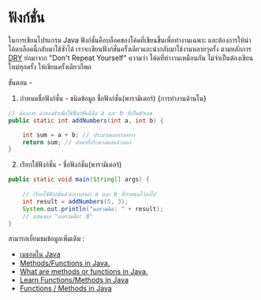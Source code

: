 # ฟังก์ชั่น

ในการเขียนโปรแกรม Java ฟังก์ชั่นคือบล็อคของโค้ดที่เขียนขึ้นเพื่อทำงานเฉพาะ และต้องการให้นำโค้ดบล็อคนี้กลับมาใช้ซ้ำได้ เราจะเขียนฟังก์ชั่นครั้งเดียวและนำกลับมาใช้งานหลายๆครั้ง ตามหลักการ [DRY](https://medium.com/@thehoistory/%E0%B9%80%E0%B8%9E%E0%B8%B4%E0%B9%88%E0%B8%87%E0%B8%88%E0%B8%B0%E0%B9%80%E0%B8%AB%E0%B9%87%E0%B8%99%E0%B8%84%E0%B8%A7%E0%B8%B2%E0%B8%A1%E0%B8%AA%E0%B8%B3%E0%B8%84%E0%B8%B1%E0%B8%8D%E0%B8%82%E0%B8%AD%E0%B8%87-dry-dont-repeat-yourself-%E0%B8%81%E0%B9%87%E0%B8%A7%E0%B8%B1%E0%B8%99%E0%B8%99%E0%B8%B5%E0%B9%89%E0%B9%81%E0%B8%AB%E0%B8%A5%E0%B8%B0-7c14aac17626) ย่อมาจาก "Don't Repeat Yourself" ความว่า โค้ดที่ทำงานเหมือนกัน ไม่จำเป็นต้องเขียนใหม่ทุกครั้ง ให้เขียนครั้งเดียวก็พอ

ขั้นตอน -

1. กำหนดชื่อฟังก์ชั่น - ชนิดข้อมูล ชื่อฟังก์ชั่น(พารามิเตอร์) {การทำงานด้านใน}
```java
// ต้องการ ค่าสองตัวเพื่อใช้ฟังก์ชั่นนี้คือ a และ b ที่เป็นตัวเลข
public static int addNumbers(int a, int b) { 

    int sum = a + b; // ประมวลผลบางอย่าง
    return sum; // ส่งค่าที่ประมวลผลแล้วออก
}
```

2. เรียกใช้ฟังก์ชั่น - ชื่อฟังก์ชั่น(พารามิเตอร์)
```java
public static void main(String[] args) {
    
    // เรียกใช้ฟังก์ชันด้วยการส่งค่า a และ b ที่กำหนดไว้ลงไป
    int result = addNumbers(5, 3);
    System.out.println("ผลรวมคือ: " + result); 
    // แสดงผล "ผลรวมคือ: 8"
}
```

สามารถเยี่ยมชมข้อมูลเพิ่มเติม : 

- [เมธอดใน Java](https://marcuscode.com/lang/java/methods)
- [Methods/Functions in Java.](https://www.javatpoint.com/method-in-java)
- [What are methods or functions in Java.](https://www.geeksforgeeks.org/methods-in-java/)
- [Learn Functions/Methods in Java](https://www.w3schools.com/java/java_methods.asp)
- [Functions / Methods in Java](https://www.youtube.com/watch?v=vvanI8NRlSI)
